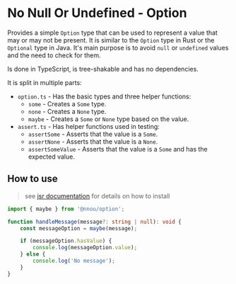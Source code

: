 # No Null Or Undefined - Option

Provides a simple `Option` type that can be used to represent a value that may or may not be present. It is similar to the `Option` type in Rust or the `Optional` type in Java. It's main purpose is to avoid `null` or `undefined` values and the need to check for them.

Is done in TypeScript, is tree-shakable and has no dependencies.

It is split in multiple parts:

- `option.ts` - Has the basic types and three helper functions:
    - `some` - Creates a `Some` type.
    - `none` - Creates a `None` type.
    - `maybe` - Creates a `Some` or `None` type based on the value.
- `assert.ts` - Has helper functions used in testing:
    - `assertSome` - Asserts that the value is a `Some`.
    - `assertNone` - Asserts that the value is a `None`.
    - `assertSomeValue` - Asserts that the value is a `Some` and has the expected value.

## How to use

> see [jsr documentation](https://jsr.io/@nnou/option) for details on how to install

```typescript
import { maybe } from '@nnou/option';

function handleMessage(message?: string | null): void {
    const messageOption = maybe(message);

    if (messageOption.hasValue) {
        console.log(messageOption.value);
    } else {
        console.log('No message');
    }
}
```